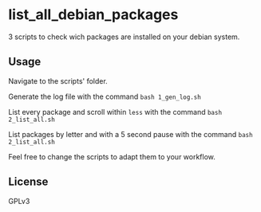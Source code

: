 # list_all_debian_packages
3 scripts to check wich packages are installed on your debian
system. 







## Usage
Navigate to the scripts' folder.

Generate the log file with the command ```bash 1_gen_log.sh```

List every package and scroll within ```less``` with the command ```bash 2_list_all.sh```

List packages by letter and with a 5 second pause with the command ```bash 2_list_all.sh```

Feel free to change the scripts to adapt them to your workflow. 

## License
GPLv3
